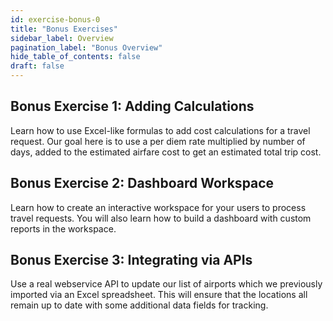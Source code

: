 ```yaml
---
id: exercise-bonus-0
title: "Bonus Exercises"
sidebar_label: Overview
pagination_label: "Bonus Overview"
hide_table_of_contents: false
draft: false
---
```


## Bonus Exercise 1: Adding Calculations
Learn how to use Excel-like formulas to add cost calculations for a travel request. Our goal here is to use a per diem rate multiplied by number of days, added to the estimated airfare cost to get an estimated total trip cost.

## Bonus Exercise 2: Dashboard Workspace
Learn how to create an interactive workspace for your users to process travel requests. You will also learn how to build a dashboard with custom reports in the workspace.

## Bonus Exercise 3: Integrating via APIs
Use a real webservice API to update our list of airports which we previously imported via an Excel spreadsheet. This will ensure that the locations all remain up to date with some additional data fields for tracking.
